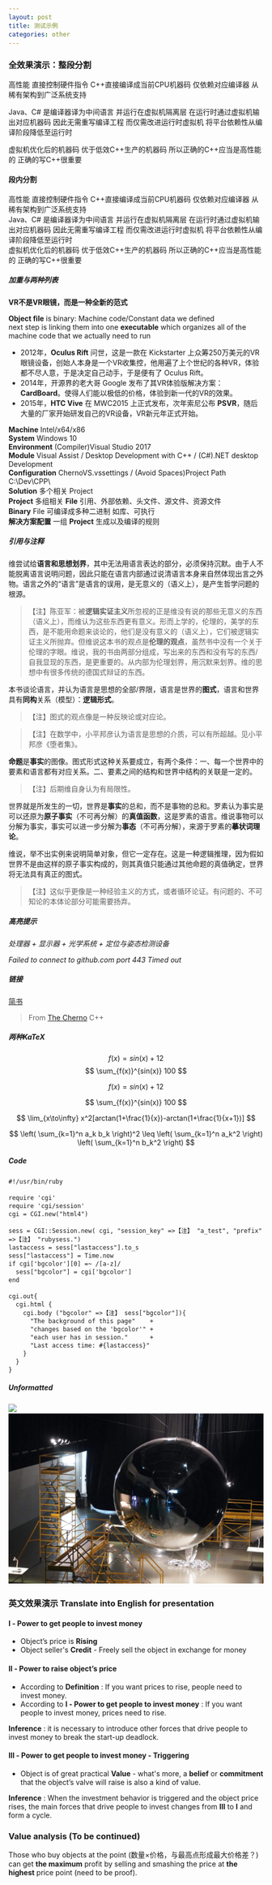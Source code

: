 ```yaml
---
layout: post
title: 测试示例
categories: other
---
```


### 全效果演示：整段分割

高性能 直接控制硬件指令 C++直接编译成当前CPU机器码 仅依赖对应编译器 从稀有架构到广泛系统支持  

Java、C# 是编译器译为中间语言 并运行在虚拟机隔离层 在运行时通过虚拟机输出对应机器码 因此无需重写编译工程 而仅需改进运行时虚拟机 将平台依赖性从编译阶段降低至运行时  

虚拟机优化后的机器码 优于低效C++生产的机器码 所以正确的C++应当是高性能的 正确的写C++很重要

#### 段内分割

高性能 直接控制硬件指令 C++直接编译成当前CPU机器码 仅依赖对应编译器 从稀有架构到广泛系统支持  
Java、C# 是编译器译为中间语言 并运行在虚拟机隔离层 在运行时通过虚拟机输出对应机器码 因此无需重写编译工程 而仅需改进运行时虚拟机 将平台依赖性从编译阶段降低至运行时  
虚拟机优化后的机器码 优于低效C++生产的机器码 所以正确的C++应当是高性能的 正确的写C++很重要

##### 加重与两种列表

**VR不是VR眼镜，而是一种全新的范式**

**Object file** is binary: Machine code/Constant data we defined  
next step is linking them into one **executable** which organizes all of the machine code that we actually need to run

- 2012年，**Oculus Rift** 问世，这是一款在 Kickstarter 上众筹250万美元的VR眼镜设备，创始人本身是一个VR收集控，他用遍了上个世纪的各种VR，体验都不尽人意，于是决定自己动手，于是便有了 Oculus Rift。
- 2014年，开源界的老大哥 Google 发布了其VR体验版解决方案：**CardBoard**。使得人们能以极低的价格，体验到新一代的VR的效果。
- 2015年，**HTC Vive** 在 MWC2015 上正式发布，次年索尼公布 **PSVR**，随后大量的厂家开始研发自己的VR设备，VR新元年正式开始。

**Machine** Intel/x64/x86  
**System** Windows 10  
**Environment** (Compiler)Visual Studio 2017  
**Module** Visual Assist / Desktop Development with C++ / (C#).NET desktop Development  
**Configuration** ChernoVS.vssettings / (Avoid Spaces)Project Path C:\Dev\CPP\  
**Solution** 多个相关 Project  
**Project** 多组相关 **File** 引用、外部依赖、头文件、源文件、资源文件  
**Binary** File 可编译成多种二进制 如库、可执行  
**解决方案配置** 一组 **Project** 生成以及编译的规则

##### 引用与注释

维尝试给**语言和思想划界**，其中无法用语言表达的部分，必须保持沉默。由于人不能脱离语言说明问题，因此只能在语言内部通过说清语言本身来自然体现出言之外物。语言之外的“语言”是语言的误用，是无意义的（语义上），是产生哲学问题的根源。

>【注】陈亚军：被**逻辑实证主义**所忽视的正是维没有说的那些无意义的东西（语义上），而维认为这些东西更有意义。形而上学的，伦理的，美学的东西，是不能用命题来谈论的，他们是没有意义的（语义上），它们被逻辑实证主义所抛弃。但维说这本书的观点是**伦理的观点**，虽然书中没有一个关于伦理的字眼。维说，我的书由两部分组成，写出来的东西和没有写的东西/自我显现的东西，是更重要的。从内部为伦理划界，用沉默来划界。维的思想中有很多传统的德国式辩证的东西。

本书谈论语言，并认为语言是思想的全部/界限，语言是世界的**图式**，语言和世界具有**同构**关系（模型）：**逻辑形式**。

>【注】图式的观点像是一种反映论或对应论。

>【注】在数学中，小平邦彦认为语言是思想的介质，可以有所超越。见小平邦彦《堕者集》。

**命题**是**事实**的图像。图式形式这种关系要成立，有两个条件：一、每一个世界中的要素和语言都有对应关系。二、要素之间的结构和世界中结构的关联是一定的。

>【注】后期维自身认为有局限性。

世界就是所发生的一切，世界是**事实**的总和，而不是事物的总和。罗素认为事实是可以还原为**原子事实**（不可再分解）的**真值函数**，这是罗素的语言。维说事物可以分解为事实，事实可以进一步分解为**事态**（不可再分解），来源于罗素的**摹状词理论**。

维说，举不出实例来说明简单对象，但它一定存在。这是一种逻辑推理，因为假如世界不是由这样的原子事实构成的，则其真值只能通过其他命题的真值确定，世界将无法具有真正的图式。

>【注】这似乎更像是一种经验主义的方式，或者循环论证。有问题的、不可知论的本体论部分可能需要扬弃。

##### 高亮提示

*处理器 + 显示器 + 光学系统 + 定位与姿态检测设备*  

*Failed to connect to github.com port 443 Timed out*

##### 链接

[简书](http://jianshu.com)  

> From [The Cherno](https://www.youtube.com/channel/UCQ-W1KE9EYfdxhL6S4twUNw) C++

##### 两种KaTeX

$$f(x) = sin(x) + 12$$
$$ \sum_{f(x)}^{sin(x)} 100 $$

$$f(x) = sin(x) + 12$$

$$ \sum_{f(x)}^{sin(x)} 100 $$

$$ \lim_{x\to\infty} x^2[arctan(1+\frac{1}{x})-arctan(1+\frac{1}{x+1})] $$

$$ \left( \sum_{k=1}^n a_k b_k \right)^2 \leq \left( \sum_{k=1}^n a_k^2 \right) \left( \sum_{k=1}^n b_k^2 \right) $$

##### Code

```
#!/usr/bin/ruby
 
require 'cgi'
require 'cgi/session'
cgi = CGI.new("html4")
 
sess = CGI::Session.new( cgi, "session_key" =>【注】 "a_test", "prefix" =>【注】 "rubysess.")
lastaccess = sess["lastaccess"].to_s
sess["lastaccess"] = Time.now
if cgi['bgcolor'][0] =~ /[a-z]/
  sess["bgcolor"] = cgi['bgcolor']
end

cgi.out{
  cgi.html {
    cgi.body ("bgcolor" =>【注】 sess["bgcolor"]){
      "The background of this page"    +
      "changes based on the 'bgcolor'" +
      "each user has in session."      +
      "Last access time: #{lastaccess}"
    }
  }
}
```

##### Unformatted

<img src="https://pic3.zhimg.com/v2-2bd162f7af6401283233591950ee088e_b.jpg" />  

<img src="/assets/img/self-intro-img.jpg" alt="self-intro" />



### 英文效果演示 Translate into English for presentation

#### Ⅰ - Power to get people to invest money

- Object’s price is **Rising**
- Object seller's **Credit**  - Freely sell the object in exchange for money

#### Ⅱ - Power to raise object’s price

- According to **Definition** : If you want prices to rise, people need to invest money.
- According to **Ⅰ - Power to get people to invest money** : If you want people to invest money, prices need to rise.

**Inference** : it is necessary to introduce other forces that drive people to invest money to break the start-up deadlock.

#### Ⅲ - Power to get people to invest money - Triggering

- Object is of great practical **Value** - what's more, a **belief** or **commitment** that the object’s valve will raise is also a kind of value.

**Inference** : When the investment behavior is triggered and the object price rises, the main forces that drive people to invest changes from **Ⅲ** to **Ⅰ** and form a cycle.

### Value analysis (To be continued)

Those who buy objects at the point (数量×价格，与最高点形成最大价格差？) can get **the maximum** profit by selling and smashing the price at **the highest** price point (need to be proof).